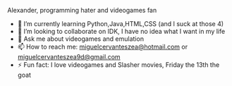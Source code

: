 Alexander, programming hater and videogames fan

- 🌱 I’m currently learning Python,Java,HTML,CSS (and I suck at those 4)
- 👯 I’m looking to collaborate on IDK, I have no idea what I want in my life
- 💬 Ask me about videogames and emulation
- 📫 How to reach me: miguelcervanteszea@hotmail.com or miguelcervanteszea9d@gmail.com
- ⚡ Fun fact: I love videogames and Slasher movies, Friday the 13th the goat
